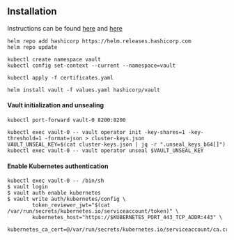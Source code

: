 
## Installation
Instructions can be found [here](https://www.vaultproject.io/docs/platform/k8s/helm) and [here](https://learn.hashicorp.com/tutorials/vault/kubernetes-minikube?in=vault/kubernetes)
```
helm repo add hashicorp https://helm.releases.hashicorp.com
helm repo update

kubectl create namespace vault
kubectl config set-context --current --namespace=vault

kubectl apply -f certificates.yaml

helm install vault -f values.yaml hashicorp/vault
```

#### Vault initialization and unsealing
```
kubectl port-forward vault-0 8200:8200

kubectl exec vault-0 -- vault operator init -key-shares=1 -key-threshold=1 -format=json > cluster-keys.json
VAULT_UNSEAL_KEY=$(cat cluster-keys.json | jq -r ".unseal_keys_b64[]")
kubectl exec vault-0 -- vault operator unseal $VAULT_UNSEAL_KEY
```

#### Enable Kubernetes authentication
```
kubectl exec vault-0 -- /bin/sh
$ vault login
$ vault auth enable kubernetes
$ vault write auth/kubernetes/config \
        token_reviewer_jwt="$(cat /var/run/secrets/kubernetes.io/serviceaccount/token)" \
        kubernetes_host="https://$KUBERNETES_PORT_443_TCP_ADDR:443" \
        kubernetes_ca_cert=@/var/run/secrets/kubernetes.io/serviceaccount/ca.crt
```
